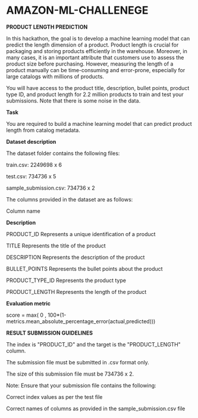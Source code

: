 # AMAZON-ML-CHALLENEGE
**PRODUCT LENGTH PREDICTION**       


In this hackathon, the goal is to develop a machine learning model that can predict the length dimension of a product. Product length is crucial for packaging and storing products efficiently in the warehouse. Moreover, in many cases, it is an important attribute that customers use to assess the product size before purchasing. However, measuring the length of a product manually can be time-consuming and error-prone, especially for large catalogs with millions of products.

You will have access to the product title, description, bullet points, product type ID, and product length for 2.2 million products to train and test your submissions. Note that there is some noise in the data.

**Task**

You are required to build a machine learning model that can predict product length from catalog metadata.

**Dataset description**

The dataset folder contains the following files: 

train.csv: 2249698 x 6

test.csv: 734736 x 5

sample_submission.csv: 734736 x 2


The columns provided in the dataset are as follows:

Column name

**Description**

PRODUCT_ID	Represents a unique identification of a product

TITLE	Represents the title of the product

DESCRIPTION	Represents the description of the product

BULLET_POINTS	Represents the bullet points about the product

PRODUCT_TYPE_ID	Represents the product type 

PRODUCT_LENGTH	Represents the length of the product


**Evaluation metric**

score = max( 0 , 100*(1-metrics.mean_absolute_percentage_error(actual,predicted)))

**RESULT SUBMISSION GUIDELINES**

The index is "PRODUCT_ID" and the target is the "PRODUCT_LENGTH" column. 

The submission file must be submitted in .csv format only.

The size of this submission file must be  734736 x 2.



Note: Ensure that your submission file contains the following:

Correct index values as per the test file

Correct names of columns as provided in the sample_submission.csv file
